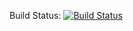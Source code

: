 Build Status: [![Build Status](https://travis-ci.org/jieryn/javaee-example.png?branch=master)](https://travis-ci.org/jieryn/javaee-example)

